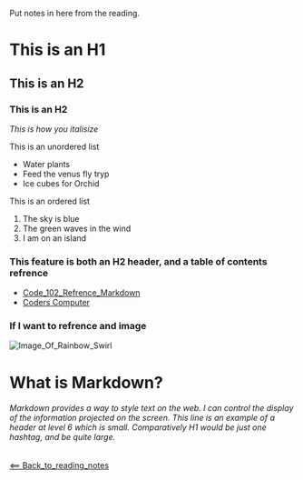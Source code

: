 Put notes in here from the reading. 

# This is an H1

## This is an H2

### This is an H2

*This is how you italisize*

This is an unordered list
- Water plants
- Feed the venus fly tryp
- Ice cubes for Orchid

This is an ordered list
1. The sky is blue
2. The green waves in the wind
3. I am on an island

### This feature is both an H2 header, and a table of contents refrence
- [Code_102_Refrence_Markdown](class102.md)
- [Coders Computer](coderscomputer.md)

### If I want to refrence and image
![Image_Of_Rainbow_Swirl](https://hdfreewallpaper.net/wp-content/uploads/2016/02/random-tumblr-hd-free-wallpapers.jpg)

# What is Markdown?
###### Markdown provides a way to style text on the web. I can control the display of the information projected on the screen. This line is an example of a header at level 6 which is small. Comparatively H1 would be just one hashtag, and be quite large.



[<== Back_to_reading_notes](https://jtaisey389.github.io/reading-notes/)

